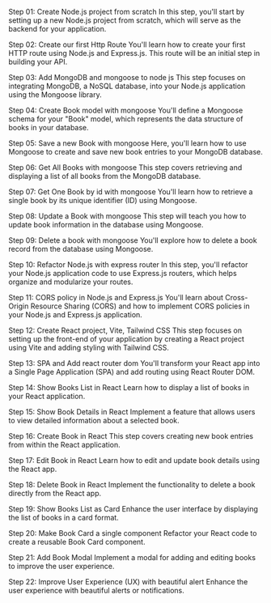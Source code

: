 Step 01: Create Node.js project from scratch
In this step, you'll start by setting up a new Node.js project from scratch, which will serve as the backend for your application.

Step 02: Create our first Http Route
You'll learn how to create your first HTTP route using Node.js and Express.js. This route will be an initial step in building your API.

Step 03: Add MongoDB and mongoose to node js
This step focuses on integrating MongoDB, a NoSQL database, into your Node.js application using the Mongoose library.

Step 04: Create Book model with mongoose
You'll define a Mongoose schema for your "Book" model, which represents the data structure of books in your database.

Step 05: Save a new Book with mongoose
Here, you'll learn how to use Mongoose to create and save new book entries to your MongoDB database.

Step 06: Get All Books with mongoose
This step covers retrieving and displaying a list of all books from the MongoDB database.

Step 07: Get One Book by id with mongoose
You'll learn how to retrieve a single book by its unique identifier (ID) using Mongoose.

Step 08: Update a Book with mongoose
This step will teach you how to update book information in the database using Mongoose.

Step 09: Delete a book with mongoose
You'll explore how to delete a book record from the database using Mongoose.

Step 10: Refactor Node.js with express router
In this step, you'll refactor your Node.js application code to use Express.js routers, which helps organize and modularize your routes.

Step 11: CORS policy in Node.js and Express.js
You'll learn about Cross-Origin Resource Sharing (CORS) and how to implement CORS policies in your Node.js and Express.js application.

Step 12: Create React project, Vite, Tailwind CSS
This step focuses on setting up the front-end of your application by creating a React project using Vite and adding styling with Tailwind CSS.

Step 13: SPA and Add react router dom
You'll transform your React app into a Single Page Application (SPA) and add routing using React Router DOM.

Step 14: Show Books List in React
Learn how to display a list of books in your React application.

Step 15: Show Book Details in React
Implement a feature that allows users to view detailed information about a selected book.

Step 16: Create Book in React
This step covers creating new book entries from within the React application.

Step 17: Edit Book in React
Learn how to edit and update book details using the React app.

Step 18: Delete Book in React
Implement the functionality to delete a book directly from the React app.

Step 19: Show Books List as Card
Enhance the user interface by displaying the list of books in a card format.

Step 20: Make Book Card a single component
Refactor your React code to create a reusable Book Card component.

Step 21: Add Book Modal
Implement a modal for adding and editing books to improve the user experience.

Step 22: Improve User Experience (UX) with beautiful alert
Enhance the user experience with beautiful alerts or notifications.